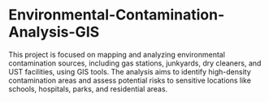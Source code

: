 # Environmental-Contamination-Analysis-GIS
This project is focused on mapping and analyzing environmental contamination sources, including gas stations, junkyards, dry cleaners, and UST facilities, using GIS tools. The analysis aims to identify high-density contamination areas and assess potential risks to sensitive locations like schools, hospitals, parks, and residential areas.
